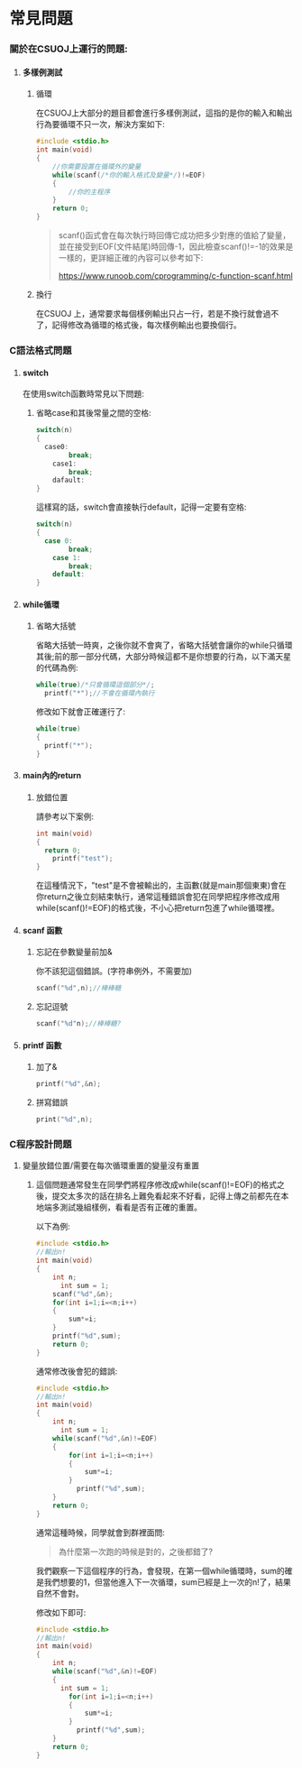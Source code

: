 # 常見問題

### 關於在CSUOJ上運行的問題:

1. #### 多樣例測試

   1. 循環

      在CSUOJ上大部分的題目都會進行多樣例測試，這指的是你的輸入和輸出行為要循環不只一次，解決方案如下:

      ```c
      #include <stdio.h>
      int main(void)
      {
          //你需要設置在循環外的變量
          while(scanf(/*你的輸入格式及變量*/)!=EOF)
          {
              //你的主程序
          }
          return 0;
      }
      ```

      > scanf()函式會在每次執行時回傳它成功把多少對應的值給了變量，並在接受到EOF(文件結尾)時回傳-1，因此檢查scanf()!=-1的效果是一樣的，更詳細正確的內容可以參考如下:
      >
      > https://www.runoob.com/cprogramming/c-function-scanf.html

   2. 換行

      在CSUOJ 上，通常要求每個樣例輸出只占一行，若是不換行就會過不了，記得修改為循環的格式後，每次樣例輸出也要換個行。

### C語法格式問題

1. #### switch 

   在使用switch函數時常見以下問題:

   1. 省略case和其後常量之間的空格:

      ```c
      switch(n)
      {
      	case0:
              break;
          case1:
              break;
          dafault:
      }
      ```

      這樣寫的話，switch會直接執行default，記得一定要有空格:

      ```c
      switch(n)
      {
      	case 0:
              break;
          case 1:
              break;
          default:
      }
      ```

2. #### while循環

   1. 省略大括號

      省略大括號一時爽，之後你就不會爽了，省略大括號會讓你的while只循環其後;前的那一部分代碼，大部分時候這都不是你想要的行為，以下滿天星的代碼為例:

      ```c
      while(true)/*只會循環這個部分*/;
      	printf("*");//不會在循環內執行
      ```

      修改如下就會正確運行了:

      ```c
      while(true)
      {
      	printf("*");
      }
      ```

3. #### main內的return

   1. 放錯位置

      請參考以下案例:

      ```c
      int main(void)
      {
      	return 0;
          printf("test");
      }
      ```

      在這種情況下，"test"是不會被輸出的，主函數(就是main那個東東)會在你return之後立刻結束執行，通常這種錯誤會犯在同學把程序修改成用while(scanf()!=EOF)的格式後，不小心把return包進了while循環裡。

4. #### scanf 函數

   1. 忘記在參數變量前加&

      你不該犯這個錯誤。(字符串例外，不需要加)

      ```c
      scanf("%d",n);//棒棒糖
      ```

   2. 忘記逗號

      ```c
      scanf("%d"n);//棒棒糖?
      ```

5. #### printf 函數

   1. 加了&

      ```c
      printf("%d",&n);
      ```

   2. 拼寫錯誤

      ```c
      print("%d",n);
      ```

### C程序設計問題

1. 變量放錯位置/需要在每次循環重置的變量沒有重置

   1. 這個問題通常發生在同學們將程序修改成while(scanf()!=EOF)的格式之後，提交太多次的話在排名上難免看起來不好看，記得上傳之前都先在本地端多測試幾組樣例，看看是否有正確的重置。

      以下為例:

      ```c
      #include <stdio.h>
      //輸出n!
      int main(void)
      {
          int n;
        	int sum = 1;
          scanf("%d",&n);
          for(int i=1;i=<n;i++)
          {
              sum*=i;
          }
          printf("%d",sum);
          return 0;
      }
      ```

      通常修改後會犯的錯誤:

      ```c
      #include <stdio.h>
      //輸出n!
      int main(void)
      {
          int n;
        	int sum = 1;
          while(scanf("%d",&n)!=EOF)
          {
              for(int i=1;i=<n;i++)
              {
                  sum*=i;
              }
         		printf("%d",sum);
          }
          return 0;
      }
      ```

      通常這種時候，同學就會到群裡面問:

      > 為什麼第一次跑的時候是對的，之後都錯了?

      我們觀察一下這個程序的行為，會發現，在第一個while循環時，sum的確是我們想要的1，但當他進入下一次循環，sum已經是上一次的n!了，結果自然不會對。

      修改如下即可:

      ```c
      #include <stdio.h>
      //輸出n!
      int main(void)
      {
          int n;
          while(scanf("%d",&n)!=EOF)
          {
           	int sum = 1;
              for(int i=1;i=<n;i++)
              {
                  sum*=i;
              }
         		printf("%d",sum);
          }
          return 0;
      }
      ```
